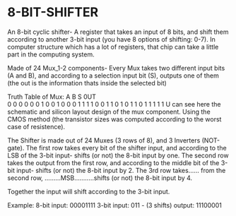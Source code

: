 # 8-BIT-SHIFTER
An 8-bit cyclic shifter- A register that takes an input of 8 bits, and shift them according to another 3-bit input (you have 8 options of shifting: 0-7).
In computer structure which has a lot of registers, that chip can take a little part in the computing system.

Made of 24 Mux_1-2 components- Every Mux takes two different input bits (A and B), and according to a selection input bit (S), outputs one of them (the out is the information thats inside the selected bit) 

Truth Table of Mux:     A   B   S    0UT           
                        0   0   0     0
                        0   0   1     0
                        0   1   0     0
                        0   1   1     1
                        1   0   0     1
                        1   0   1     0
                        1   1   0     1
                        1   1   1     1
U can see here the schematic and silicon layout design of the mux component. Using the CMOS method (the transistor sizes was computed according to the worst case of resistence).


The Shifter is made out of 24 Muxes (3 rows of 8), and 3 Inverters (NOT-gate).
The first row takes every bit of the shifter input, and according to the LSB of the 3-bit input- shifts (or not) the 8-bit input by one.
The second row takes the output from the first row, and according to the middle bit of the 3-bit input- shifts (or not) the 8-bit input by 2.
The 3rd row takes...... from the second row, .........MSB...........shifts (or not) the 8-bit input by 4.

Together the input will shift according to the 3-bit input.

Example: 8-bit input: 00001111
         3-bit input: 011 - (3 shifts)
         output: 11100001
